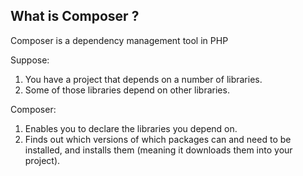 ﻿## What is Composer ?
Composer is a dependency management tool in PHP

Suppose:

1. You have a project that depends on a number of libraries.
1. Some of those libraries depend on other libraries.

Composer:

1.  Enables you to declare the libraries you depend on.
1.  Finds out which versions of which packages can and need to be installed, and installs them (meaning it downloads them into your project).
